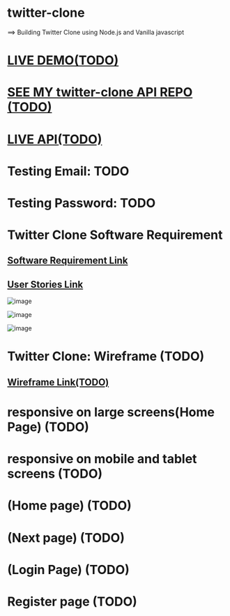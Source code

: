 #  twitter-clone
==> Building Twitter Clone using Node.js and Vanilla javascript


#  <a href="">LIVE DEMO(TODO)</a>


#  <a href="">SEE MY twitter-clone API REPO (TODO)</a>
 
 
 # <a href="#">LIVE API(TODO)</a>


#  Testing Email:      TODO
#  Testing Password:    TODO


# Twitter Clone Software Requirement

##  <a href="https://docs.google.com/document/d/1yplI2Vj48vTDFZaDEuXqQQyjqGCVGYa_hVvIWOwxRPc/edit?usp=sharin">Software Requirement Link </a>

##  <a href="https://app.diagrams.net/#G18vgiEZPhBq5R7tyXKmE9cJReen30lvT3"> User Stories Link </a>


![image](https://user-images.githubusercontent.com/51326421/117193446-11b7d400-ae0d-11eb-91ce-4e5de00501ef.png)


![image](https://user-images.githubusercontent.com/51326421/117193675-5c395080-ae0d-11eb-833d-8124a347c5a8.png)

![image](https://user-images.githubusercontent.com/51326421/117194017-c7832280-ae0d-11eb-9224-ef1e8fb854ac.png)





# Twitter Clone: Wireframe (TODO)
##  <a href="#"> Wireframe Link(TODO) </a>



# responsive on large screens(Home Page) (TODO)




# responsive on mobile and tablet screens (TODO)




# (Home page) (TODO)


# (Next page) (TODO)





# (Login Page) (TODO)







# Register page (TODO)




